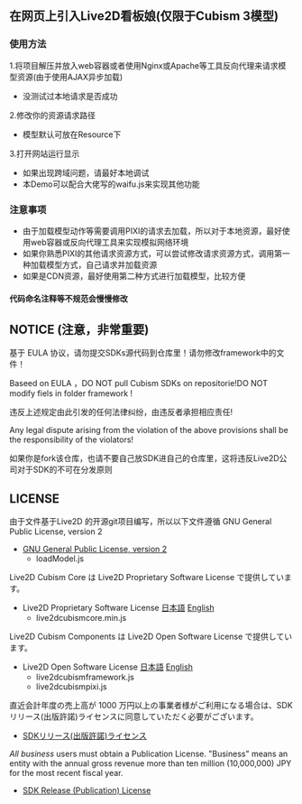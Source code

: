 
## 在网页上引入Live2D看板娘(仅限于Cubism 3模型)

### 使用方法

1.将项目解压并放入web容器或者使用Nginx或Apache等工具反向代理来请求模型资源(由于使用AJAX异步加载)
 - 没测试过本地请求是否成功
 
2.修改你的资源请求路径
 - 模型默认可放在Resource下
 
3.打开网站运行显示
 - 如果出现跨域问题，请最好本地调试
 - 本Demo可以配合大佬写的waifu.js来实现其他功能 

### 注意事项

 - 由于加载模型动作等需要调用PIXI的请求去加载，所以对于本地资源，最好使用web容器或反向代理工具来实现模拟网络环境
 - 如果你熟悉PIXI的其他请求资源方式，可以尝试修改请求资源方式，调用第一种加载模型方式，自己请求并加载资源
 - 如果是CDN资源，最好使用第二种方式进行加载模型，比较方便
 
#### 代码命名注释等不规范会慢慢修改

## NOTICE (注意，非常重要)

基于 EULA 协议，请勿提交SDKs源代码到仓库里！请勿修改framework中的文件！

Baseed on EULA ，DO NOT pull Cubism SDKs on repositorie!DO NOT modify fiels in folder framework !

违反上述规定由此引发的任何法律纠纷，由违反者承担相应责任!

Any legal dispute arising from the violation of the above provisions shall be the responsibility of the violators!

如果你是fork该仓库，也请不要自己放SDK进自己的仓库里，这将违反Live2D公司对于SDK的不可在分发原则

## LICENSE

由于文件基于Live2D 的开源git项目编写，所以以下文件遵循 GNU General Public License, version 2

- [GNU General Public License, version 2](https://www.gnu.org/licenses/old-licenses/gpl-2.0.html)
   - loadModel.js
   
Live2D Cubism Core は Live2D Proprietary Software License で提供しています。
 - Live2D Proprietary Software License 
[日本語](http://www.live2d.com/eula/live2d-proprietary-software-license-agreement_jp.html) 
[English](http://www.live2d.com/eula/live2d-proprietary-software-license-agreement_en.html) 
   - live2dcubismcore.min.js

Live2D Cubism Components は Live2D Open Software License で提供しています。
 - Live2D Open Software License 
[日本語](http://www.live2d.com/eula/live2d-open-software-license-agreement_jp.html) 
[English](http://www.live2d.com/eula/live2d-open-software-license-agreement_en.html) 
   - live2dcubismframework.js
   - live2dcubismpixi.js

直近会計年度の売上高が 1000 万円以上の事業者様がご利用になる場合は、SDKリリース(出版許諾)ライセンスに同意していただく必要がございます。 
- [SDKリリース(出版許諾)ライセンス](http://www.live2d.com/ja/products/releaselicense) 

*All business* users must obtain a Publication License. "Business" means an entity  with the annual gross revenue more than ten million (10,000,000) JPY for the most recent fiscal year.
- [SDK Release (Publication) License](http://www.live2d.com/en/products/releaselicense)


